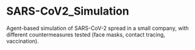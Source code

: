 # SARS-CoV2_Simulation
Agent-based simulation of SARS-CoV-2 spread in a small company, with different countermeasures tested (face masks, contact tracing, vaccination). 
